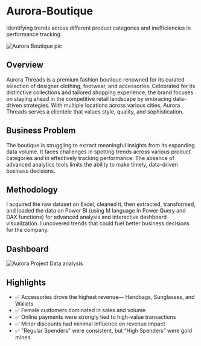 # Aurora-Boutique
Identifying trends across different product categories and  inefficiencies in performance tracking.

![Aurora Boutique pic](https://github.com/user-attachments/assets/369e87a8-b491-4d84-b4f1-61c0b1fbba9b)

## Overview
Aurora Threads is a premium fashion boutique renowned for its curated selection of designer clothing, footwear, and accessories. 
Celebrated for its distinctive collections and tailored shopping experience, the brand focuses on staying ahead in the competitive retail landscape by embracing data-driven strategies. 
With multiple locations across various cities, Aurora Threads serves a clientele that values style, quality, and sophistication.

## Business Problem
The boutique is struggling to extract meaningful insights from its expanding data volume. It faces challenges in spotting trends across various product categories and in effectively tracking performance. 
The absence of advanced analytics tools limits the ability to make timely, data-driven business decisions.

## Methodology
I acquired the raw dataset on Excel, cleaned it, then extracted, transformed, and loaded the data on Power BI (using M language in Power Query and DAX functions) for advanced analysis and interactive dashboard visualization. 
I uncovered trends that could fuel better business decisions for the company.

  ## Dashboard

  ![Aurora Project Data analysis](https://github.com/user-attachments/assets/8ce7c02d-a543-4bbf-a6a1-3f3136038664)

  
 ## Highlights
 - ✅ Accessories drove the highest revenue— Handbags, Sunglasses, and Wallets
 - ✅ Female customers dominated in sales and volume
 - ✅ Online payments were strongly tied to high-value transactions
 - ✅ Minor discounts had minimal influence on revenue impact
 - ✅ "Regular Spenders" were consistent, but “High Spenders” were gold mines.

 
